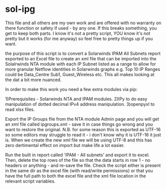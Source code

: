# sol-ipg

This file and all others are my own work and are offered with no warranty on there function or safety if used - by any one. If this breaks something, you get to keep both parts. I know it's not a pretty script, YOU know it's not pretty but it works (for me anyway) so feel free to pretty things up if you want.

the purpose of this script is to convert a Solarwinds IPAM All Subnets report exported to an Excel file to create an xml file that can be imported into the Solalrwinds NTA module with each IP Subnet listed as a range to allow for more granular Netflow identities in Solarwinds graphs e.g. Top 10 IP Ranges could be Data_Centre Sub1, Guest_Wireless etc. This all makes looking at the dat a bit more nuanced.

In order to make this work you need a few extra modules via pip:

  1)Prerequisites - Solarwinds NTA and IPAM modules.
  2)IPy to do easy manipulation of dotted decimal IPv4 address manipulation.
  3)openpyxl to read xlsx files. 

Export the IP Groups file from the NTA module Admin page and you will get an xml file called ipgroups.xml - save it in case things go wrong and you want to restore the original.
N.B. for some reason this is exported as UTF-16 so some editors may struggle to read it - i don't know why it is UTF-16 it just is. When we create the new xml file we will be using UTF-8 and this has zero dertimental effect on import but make life a lot easier.

Run the built in report called 'IPAM - All subnets' and export it to excel. Then, delete the top rows of the file so that the data starts in row 1 - no headers or anything - and re-save the file.
Check the script either is present in the same dir as the excel file (with read/write permissions) or that you have the full path to both the excel file and the xml file location in the relevant script variables.

